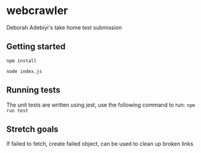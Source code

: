# webcrawler

Deborah Adebiyi's take home test submission

## Getting started

`npm install`

`node index.js`

## Running tests

The unit tests are written using jest, use the following command to run:
`npm run test`

## Stretch goals

If failed to fetch, create failed object, can be used to clean up broken links
